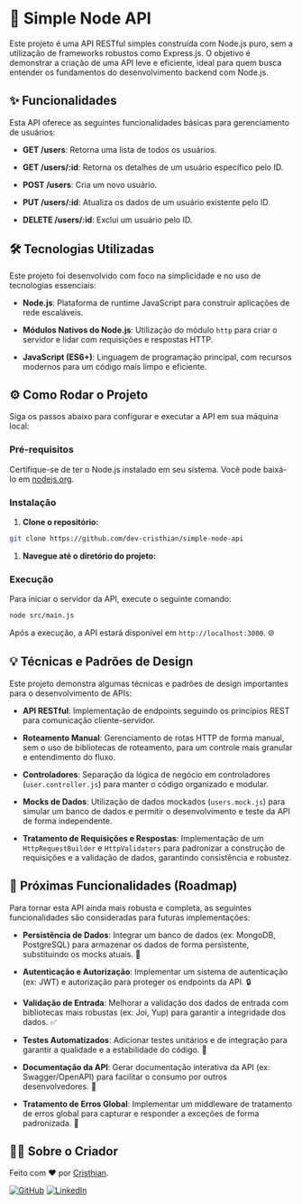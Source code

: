 # 🚀 Simple Node API

Este projeto é uma API RESTful simples construída com Node.js puro, sem a utilização de frameworks robustos como Express.js. O objetivo é demonstrar a criação de uma API leve e eficiente, ideal para quem busca entender os fundamentos do desenvolvimento backend com Node.js.

## ✨ Funcionalidades

Esta API oferece as seguintes funcionalidades básicas para gerenciamento de usuários:

- **GET /users**: Retorna uma lista de todos os usuários.

- **GET /users/:id**: Retorna os detalhes de um usuário específico pelo ID.

- **POST /users**: Cria um novo usuário.

- **PUT /users/:id**: Atualiza os dados de um usuário existente pelo ID.

- **DELETE /users/:id**: Exclui um usuário pelo ID.

## 🛠️ Tecnologias Utilizadas

Este projeto foi desenvolvido com foco na simplicidade e no uso de tecnologias essenciais:

- **Node.js**: Plataforma de runtime JavaScript para construir aplicações de rede escaláveis.

- **Módulos Nativos do Node.js**: Utilização do módulo `http` para criar o servidor e lidar com requisições e respostas HTTP.

- **JavaScript (ES6+)**: Linguagem de programação principal, com recursos modernos para um código mais limpo e eficiente.

## ⚙️ Como Rodar o Projeto

Siga os passos abaixo para configurar e executar a API em sua máquina local:

### Pré-requisitos

Certifique-se de ter o Node.js instalado em seu sistema. Você pode baixá-lo em [nodejs.org](https://nodejs.org/).

### Instalação

1. **Clone o repositório:**

```bash
git clone https://github.com/dev-cristhian/simple-node-api
```

1. **Navegue até o diretório do projeto:**

### Execução

Para iniciar o servidor da API, execute o seguinte comando:

```bash
node src/main.js
```

Após a execução, a API estará disponível em `http://localhost:3000`. 🌐

## 💡 Técnicas e Padrões de Design

Este projeto demonstra algumas técnicas e padrões de design importantes para o desenvolvimento de APIs:

- **API RESTful**: Implementação de endpoints seguindo os princípios REST para comunicação cliente-servidor.

- **Roteamento Manual**: Gerenciamento de rotas HTTP de forma manual, sem o uso de bibliotecas de roteamento, para um controle mais granular e entendimento do fluxo.

- **Controladores**: Separação da lógica de negócio em controladores (`user.controller.js`) para manter o código organizado e modular.

- **Mocks de Dados**: Utilização de dados mockados (`users.mock.js`) para simular um banco de dados e permitir o desenvolvimento e teste da API de forma independente.

- **Tratamento de Requisições e Respostas**: Implementação de um `HttpRequestBuilder` e `HttpValidators` para padronizar a construção de requisições e a validação de dados, garantindo consistência e robustez.

## 🚀 Próximas Funcionalidades (Roadmap)

Para tornar esta API ainda mais robusta e completa, as seguintes funcionalidades são consideradas para futuras implementações:

- **Persistência de Dados**: Integrar um banco de dados (ex: MongoDB, PostgreSQL) para armazenar os dados de forma persistente, substituindo os mocks atuais. 💾

- **Autenticação e Autorização**: Implementar um sistema de autenticação (ex: JWT) e autorização para proteger os endpoints da API. 🔒

- **Validação de Entrada**: Melhorar a validação dos dados de entrada com bibliotecas mais robustas (ex: Joi, Yup) para garantir a integridade dos dados. ✅

- **Testes Automatizados**: Adicionar testes unitários e de integração para garantir a qualidade e a estabilidade do código. 🧪

- **Documentação da API**: Gerar documentação interativa da API (ex: Swagger/OpenAPI) para facilitar o consumo por outros desenvolvedores. 📖

- **Tratamento de Erros Global**: Implementar um middleware de tratamento de erros global para capturar e responder a exceções de forma padronizada. 🚨

## 👨‍💻 Sobre o Criador

Feito com ❤️ por [Cristhian](https://github.com/dev-cristhian).

[![GitHub](https://img.shields.io/badge/GitHub-100000?style=for-the-badge&logo=github&logoColor=white)](https://github.com/dev-cristhian)
[![LinkedIn](https://img.shields.io/badge/LinkedIn-0077B5?style=for-the-badge&logo=linkedin&logoColor=white)](https://www.linkedin.com/in/cristhian-felipe-santos/)
